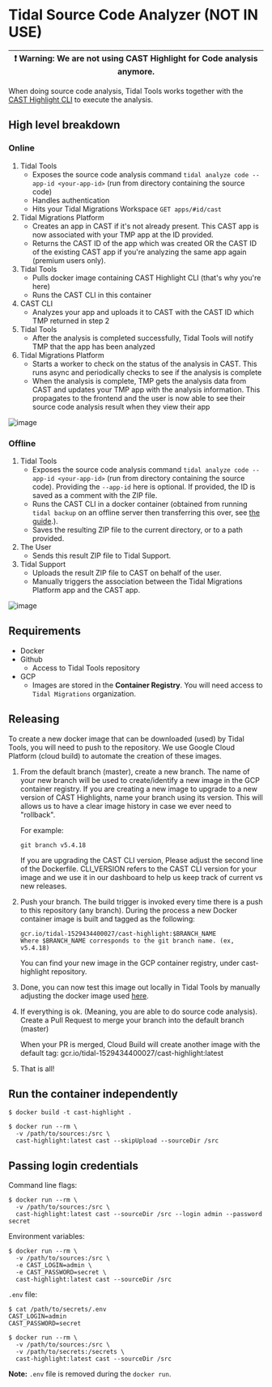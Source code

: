 # Tidal Source Code Analyzer (NOT IN USE)

| :exclamation:  Warning: We are not using CAST Highlight for Code analysis anymore. |
|------------------------------------------------------------------------------------|

When doing source code analysis, Tidal Tools works together with the [CAST Highlight CLI](https://www.castsoftware.com/products/highlight) to execute the analysis.

## High level breakdown

### Online

1. Tidal Tools
   - Exposes the source code analysis command `tidal analyze code --app-id <your-app-id>` (run from directory containing the source code)
   - Handles authentication
   - Hits your Tidal Migrations Workspace `GET apps/#id/cast`
2. Tidal Migrations Platform
   - Creates an app in CAST if it's not already present. This CAST app is now associated with your TMP app at the ID provided.
   - Returns the CAST ID of the app which was created OR the CAST ID of the existing CAST app if you're analyzing the same app again (premium users only).
3. Tidal Tools
   - Pulls docker image containing CAST Highlight CLI (that's why you're here)
   - Runs the CAST CLI in this container
4. CAST CLI
   - Analyzes your app and uploads it to CAST with the CAST ID which TMP returned in step 2
5. Tidal Tools
   - After the analysis is completed successfully, Tidal Tools will notify TMP that the app has been analyzed
6. Tidal Migrations Platform
   - Starts a worker to check on the status of the analysis in CAST. This runs async and periodically checks to see if the analysis is complete
   - When the analysis is complete, TMP gets the analysis data from CAST and updates your TMP app with the analysis information. This propagates to the frontend and the user is now able to see their source code analysis result when they view their app

![image](https://user-images.githubusercontent.com/43866616/167871482-c18c3fc3-86dd-49d2-a0e9-178a92a7757c.png)

### Offline

1. Tidal Tools
   - Exposes the source code analysis command `tidal analyze code --app-id <your-app-id>` (run from directory containing the source code). Providing the `--app-id` here is optional. If provided, the ID is saved as a comment with the ZIP file.
   - Runs the CAST CLI in a docker container (obtained from running `tidal backup` on an offline server then transferring this over, see [the guide](https://guides.tidalmg.com/tidal-offline.html#create-the-tidal-tools-archive-file-for-offline-use).).
   - Saves the resulting ZIP file to the current directory, or to a path provided.
2. The User
   - Sends this result ZIP file to Tidal Support.
3. Tidal Support
   - Uploads the result ZIP file to CAST on behalf of the user.
   - Manually triggers the association between the Tidal Migrations Platform app and the CAST app.

![image](https://user-images.githubusercontent.com/43866616/167871802-cb4f4ec6-375c-4a54-acf2-5602c9409222.png)

## Requirements

- Docker
- Github
  - Access to Tidal Tools repository
- GCP
  - Images are stored in the **Container Registry**. You will need access to `Tidal Migrations` organization.

## Releasing

To create a new docker image that can be downloaded (used) by Tidal Tools, you will need to push to the repository. We use Google Cloud Platform (cloud build) to automate the creation of these images.

1. From the default branch (master), create a new branch. The name of your new branch will be used to create/identify a new image in the GCP container registry. If you are creating a new image to upgrade to a new version of CAST Highlights, name your branch using its version. This will allows us to have a clear image history in case we ever need to "rollback".

   For example:

   ```
   git branch v5.4.18
   ```

   If you are upgrading the CAST CLI version, Please adjust the second line of the Dockerfile. CLI_VERSION refers to the CAST CLI version for your image and we use it in our dashboard to help us keep track of current vs new releases.

2. Push your branch. The build trigger is invoked every time there is a push to this repository (any branch). During the process a new Docker container image is built and tagged as the following:

   ```
   gcr.io/tidal-1529434400027/cast-highlight:$BRANCH_NAME
   Where $BRANCH_NAME corresponds to the git branch name. (ex, v5.4.18)
   ```

   You can find your new image in the GCP container registry, under cast-highlight repository.

3. Done, you can now test this image out locally in Tidal Tools by manually adjusting the docker image used [here](https://github.com/tidalmigrations/tidal-tools/blob/ff5d2bd9cd206f1f305a96d2a976a4a1f06cd59a/pkg/commands/analyze/code/code.go#L25).

4. If everything is ok. (Meaning, you are able to do source code analysis). Create a Pull Request to merge your branch into the default branch (master)

   When your PR is merged, Cloud Build will create another image with the default tag: gcr.io/tidal-1529434400027/cast-highlight:latest

5. That is all!

## Run the container independently

```
$ docker build -t cast-highlight .

$ docker run --rm \
  -v /path/to/sources:/src \
  cast-highlight:latest cast --skipUpload --sourceDir /src
```

## Passing login credentials

Command line flags:

```
$ docker run --rm \
  -v /path/to/sources:/src \
  cast-highlight:latest cast --sourceDir /src --login admin --password secret
```

Environment variables:

```
$ docker run --rm \
  -v /path/to/sources:/src \
  -e CAST_LOGIN=admin \
  -e CAST_PASSWORD=secret \
  cast-highlight:latest cast --sourceDir /src
```

`.env` file:

```
$ cat /path/to/secrets/.env
CAST_LOGIN=admin
CAST_PASSWORD=secret

$ docker run --rm \
  -v /path/to/sources:/src \
  -v /path/to/secrets:/secrets \
  cast-highlight:latest cast --sourceDir /src
```

**Note:** `.env` file is removed during the `docker run`.
